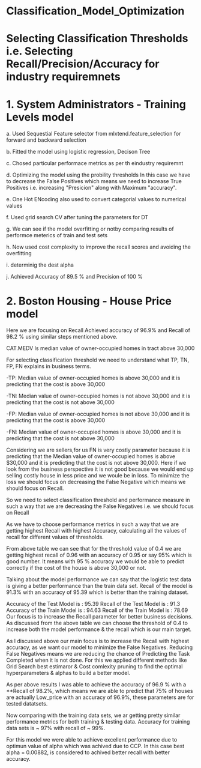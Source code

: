 # Classification_Model_Optimization

# Selecting Classification Thresholds i.e. Selecting Recall/Precision/Accuracy for industry requiremnets 

# 1. System Administrators - Training Levels model

a. Used Sequestial Feature selector from mlxtend.feature_selection for forward and backward selection 

b. Fitted the model using logistic regression, Decison Tree 

c. Chosed particular performace metrics as per th eindustry requiremnt 

d. Optimizing the model using the probility thresholds 
In this case we have to decrease the False Positives which means we need to increase True Positives i.e. increasing "Presicion"  along with Maximum "accuracy".

e. One Hot ENcoding also used to convert categorial values to numerical values

f. Used grid search CV after tuning the parameters for DT

g. We can see if the model overfitting or notby comparing  results of performce meterics of train and test sets

h. Now used cost complexity to improve the recall scores and avoiding the overfitting

i. determinig the dest alpha

j. Achieved Accuracy of 89.5 % and Precision of 100 % 

# 2. Boston Housing - House Price model 

Here we are focusing on Recall 
Achieved accuracy of 96.9% and Recall of 98.2 % using similar steps mentioned above.

CAT.MEDV Is median value of owner-occupied homes in tract above 30,000

For selecting classification threshold we need to understand what TP, TN, FP, FN explains in business terms.

-TP: Median value of owner-occupied homes is above 30,000 and it is predicting that the cost is above 30,000

-TN: Median value of owner-occupied homes is not above 30,000 and it is predicting that the cost is not above 30,000

-FP: Median value of owner-occupied homes is not above 30,000 and it is predicting that the cost is above 30,000

-FN: Median value of owner-occupied homes is above 30,000 and it is predicting that the cost is not above 30,000

Considering we are sellers,for us FN is very costly parameter because it is predicting that the Median value of owner-occupied homes is above $30,000 and it is predicting that the cost is not above 30,000. Here if we look from the business perspective it is not good because we would end up selling costly house in less price and we woule be in loss. To minimize the loss we should focus on decreasing the False Negative which means we should focus on Recall.

So we need to select classification threshold and performance measure in such a way that we are decreasing the False Negatives i.e. we should focus on Recall

As we have to choose performance metrics in such a way that we are getting highest Recall with highest Accuracy, calculating all the values of recall for different values of thresholds.

From above table we can see that for the threshold value of 0.4 we are getting highest recall of 0.96 with an accuracy of 0.95 or say 95% which is good number. It means with 95 % accuracy we would be able to predict correctly if the cost of the house is above 30,000 or not.

Talking about the model performance we can say that the logistic test data is giving a better performance than the train data set. Recall of the model is 91.3% with an accuracy of 95.39 which is better than the training dataset.

Accuracy of the Test Model is : 95.39
Recall of the Test Model is : 91.3
Accuracy of the Train Model is : 94.63
Recall of the Train Model is : 78.69
Our focus is to increase the Recall parameter for better business decisions. As discussed from the above table we can choose the threshold of 0.4 to increase both the model performance & the recall which is our main target.

As I discussed above our main focus is to increase the Recall with highest accuracy, as we want our model to minimize the False Negatives. Reducing False Negatives means we are reducing the chance of Predicting the Task Completed when it is not done. For this we applied different methods like Grid Search best estimaror & Cost comlexity pruning to find the optimal hyperparameters & alphas to build a better model.

As per above results I was able to achieve the accuracy of 96.9 % with a **Recall of 98.2%, which means we are able to predict that 75% of houses are actually Low_price with an accuracy of 96.9%, these parameters are for tested datatsets.

Now comparing with the training data sets, we ar getting pretty similar performance metrics for both training & testing data. Accuracy for training data sets is ~ 97% with recall of ~ 99%.

For this model we were able to achieve excellent performance due to optimun value of alpha which was achived due to CCP. In this case best alpha = 0.00882, is considered to achived better recall with better accuracy.
